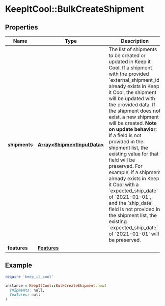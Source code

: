 # KeepItCool::BulkCreateShipment

## Properties

| Name | Type | Description | Notes |
| ---- | ---- | ----------- | ----- |
| **shipments** | [**Array&lt;ShipmentInputData&gt;**](ShipmentInputData.md) |  The list of shipments to be created or updated in Keep it Cool.  If a shipment with the provided &#x60;external_shipment_id&#x60; already exists in Keep it Cool, the shipment will be updated with the provided data. If the shipment does not exist, a new shipment will be created.  **Note on update behavior**: If a field is not provided in the shipment list, the existing value for that field will be preserved. For example, if a shipment already exists in Keep it Cool with a &#x60;expected_ship_date&#x60; of &#x60;2021-01-01&#x60;, and the &#x60;ship_date&#x60; field is not provided in the shipment list, the existing &#x60;expected_ship_date&#x60; of &#x60;2021-01-01&#x60; will be preserved.  |  |
| **features** | [**Features**](Features.md) |  | [optional] |

## Example

```ruby
require 'keep_it_cool'

instance = KeepItCool::BulkCreateShipment.new(
  shipments: null,
  features: null
)
```

